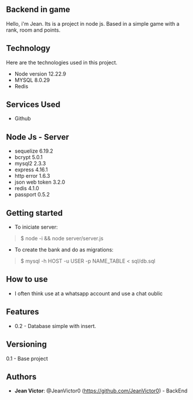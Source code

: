 ## Backend in game
 
Hello, i'm Jean. Its is a project in node js. Based in a simple game with a rank, room and points.
 
 
## Technology 
 
Here are the technologies used in this project.
 
* Node version 12.22.9
* MYSQL 8.0.29
* Redis
 
 
## Services Used
 
* Github
 
## Node Js - Server
* sequelize 6.19.2
* bcrypt 5.0.1
* mysql2 2.3.3
* express 4.16.1
* http error 1.6.3
* json web token 3.2.0
* redis 4.1.0
* passport 0.5.2

## Getting started
 
* To iniciate server:
>    $ node -i && node server/server.js
* To create the bank and do as migrations:
>    $ mysql -h HOST -u USER -p NAME_TABLE < sql/db.sql

 
## How to use
 
* I often think use at a whatsapp account and use a chat oublic
 
 
## Features
 
  - 0.2 - Database simple with insert. 
 
 
## Versioning
 
0.1 - Base project 
 
 
## Authors
 
* **Jean Victor**: @JeanVictor0 (https://github.com/JeanVictor0) - BackEnd
